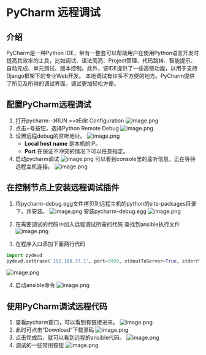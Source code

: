 # PyCharm 远程调试

## 介绍

PyCharm是一种Python IDE，带有一整套可以帮助用户在使用Python语言开发时提高其效率的工具，比如调试、语法高亮、Project管理、代码跳转、智能提示、自动完成、单元测试、版本控制。此外，该IDE提供了一些高级功能，以用于支持Django框架下的专业Web开发。
本地调试有许多不方便的地方。PyCharm提供了所见及所得的调试界面。调试更加轻松方便。

## 配置PyCharm远程调试

1. 打开pycharm--》RUN ==》Edit Configuration
  ![image.png](/images/dev/pycharm01.png)
2. 点击+号按钮，选择Python Remote Debug
  ![image.png](/images/dev/pycharm02.png)
3. 设置远程debug的监听地址。
 ![image.png](/images/dev/pycharm03.png)
   - **Local host name** 是本机的IP。
   - **Port** 在保证不冲突的情况下可以任意指定。
4. 启动pycharm调试
  ![image.png](/images/dev/pycharm04.png)
  可以看到console里的监听信息，正在等待远程主机连接。
  ![image.png](/images/dev/pycharm05.png)


## 在控制节点上安装远程调试插件

1. 将pycharm-debug.egg文件拷贝到远程主机的python的site-packages目录下，并安装。
  ![image.png](/images/dev/pycharm06.png)
  安装pycharm-debug.egg
  ![image.png](/images/dev/pycharm07.png)

2. 在需要调试的代码中加入远程调试所需的代码
  查找到ansible执行文件
  ![image.png](/images/dev/pycharm08.png)

3. 在程序入口添加下面两行代码
  ```python
  import pydevd
  pydevd.settrace('192.168.77.1', port=9999, stdoutToServer=True, stderrToServer=True)
  ```
  ![image.png](/images/dev/pycharm09.png)
  
4. 启动ansible命令
   ![image.png](/images/dev/pycharm10.png)


## 使用PyCharm调试远程代码

1. 查看pycharm窗口，可以看到有链接进来。
  ![image.png](/images/dev/pycharm11.png)
2. 此时可点击”Download”下载源码
  ![image.png](/images/dev/pycharm12.png)
3. 点击完成后，就可以看到远程的ansible代码。
  ![image.png](/images/dev/pycharm13.png)
4. 调试的一些常用按钮
  ![image.png](/images/dev/pycharm14.png)

